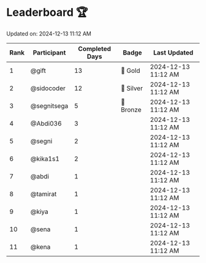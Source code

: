 # Leaderboard 🏆

Updated on: 2024-12-13 11:12 AM

| Rank | Participant       | Completed Days | Badge      | Last Updated         |
|------|-------------------|----------------|------------|----------------------|
| 1    | @gift             | 13             | 🏅 Gold     | 2024-12-13 11:12 AM |
| 2    | @sidocoder        | 12             | 🥈 Silver   | 2024-12-13 11:12 AM |
| 3    | @segnitsega       | 5              | 🥉 Bronze   | 2024-12-13 11:12 AM |
| 4    | @Abdi036          | 3              |            | 2024-12-13 11:12 AM |
| 5    | @segni            | 2              |            | 2024-12-13 11:12 AM |
| 6    | @kika1s1          | 2              |            | 2024-12-13 11:12 AM |
| 7    | @abdi             | 1              |            | 2024-12-13 11:12 AM |
| 8    | @tamirat          | 1              |            | 2024-12-13 11:12 AM |
| 9    | @kiya             | 1              |            | 2024-12-13 11:12 AM |
| 10   | @sena             | 1              |            | 2024-12-13 11:12 AM |
| 11   | @kena             | 1              |            | 2024-12-13 11:12 AM |
